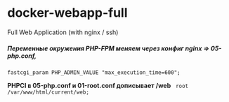 # docker-webapp-full
Full Web Application (with nginx / ssh)
##### Переменные окружения PHP-FPM меняем через конфиг nginx  => 05-php.conf,
 `fastcgi_param PHP_ADMIN_VALUE "max_execution_time=600";`

**PHPCI в 05-php.conf и 01-root.conf дописывает /web**
` root	/var/www/html/current/web;`
